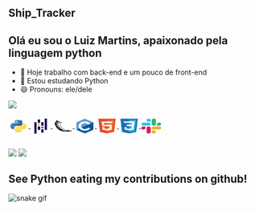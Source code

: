 ## Ship_Tracker
## Olá eu sou o Luiz Martins, apaixonado pela linguagem python
- 🔭 Hoje trabalho com back-end e um pouco de front-end
- 🌱 Estou estudando Python
- 😄 Pronouns: ele/dele
      
<div>
  <a href="https://github.com/lcmartin53">
  <img height="180em" src="https://github-readme-stats.vercel.app/api?username=lcmartin53&show_icons=true&theme=dark&include_all_commits=true&count_private=false"/>
 <!-- <img height="180em" src="https://github-readme-stats.vercel.app/api?username=lcmartin53&show_icons=true&theme=dark&include_all_commits=true&count_private=true"/> -->       
 <!-- <img height="180em" src="https://github-readme-stats.vercel.app/api/top-langs/?username=lcmartin53&layout=compact&langs_count=168&theme=dracula"/> -->

</div>
<div style="display: inline_block"><br>
 <img align="center" alt="Luiz-Python" height="30" width="40" src="https://raw.githubusercontent.com/devicons/devicon/master/icons/python/python-original.svg">
 <img align="center" alt="Luiz-Pandas" height="30" width="40" src="https://github.com/devicons/devicon/blob/master/icons/pandas/pandas-original.svg">      
 <img align="center" alt="Luiz-Pandas" height="30" width="40" src="https://github.com/devicons/devicon/blob/master/icons/flask/flask-original.svg">     
 <img align="center" alt="Luiz-C" height="30" width="40" src="https://raw.githubusercontent.com/devicons/devicon/master/icons/c/c-original.svg">      
 <img align="center" alt="Luiz-HTML" height="30" width="40" src="https://raw.githubusercontent.com/devicons/devicon/master/icons/html5/html5-original.svg">
 <img align="center" alt="Rafa-CSS" height="30" width="40" src="https://raw.githubusercontent.com/devicons/devicon/master/icons/css3/css3-original.svg">
 <img align="center" alt="Rafa-slack" height="30" width="40" src="https://github.com/devicons/devicon/blob/master/icons/slack/slack-original.svg">    
</div>

##

<div> 
  <a href = "l.martins@gruposbf.com.br><img src="https://img.shields.io/badge/Slack-4A154B?style=for-the-badge&logo=slack&logoColor=white" target="_blank"></a>
  <a href="https://www.linkedin.com/in/luiz-carlos-martins-5414b150/" target="_blank"><img src="https://img.shields.io/badge/-LinkedIn-%230077B5?style=for-the-badge&logo=linkedin&logoColor=white" target="_blank"></a>   
  <a href="https://instagram.com/lc_martin76" target="_blank"><img src="https://img.shields.io/badge/-Instagram-%23E4405F?style=for-the-badge&logo=instagram&logoColor=white" target="_blank"></a>
  <!--<a href="https://www.twitch.tv/rafaballerinii" target="_blank"><img src="https://img.shields.io/badge/Twitch-9146FF?style=for-the-badge&logo=twitch&logoColor=white" target="_blank"></a> -->
  <!--<a href="https://discord.gg/wagxzStdcR" target="_blank"><img src="https://img.shields.io/badge/Discord-7289DA?style=for-the-badge&logo=discord&logoColor=white" target="_blank"></a> -->
  <!-- <a href="https://www.youtube.com/channel/UC_-uuuZbY0AAt9CViNzvc-Q" target="_blank"><img src="https://img.shields.io/badge/YouTube-FF0000?style=for-the-badge&logo=youtube&logoColor=white" target="_blank"></a> -->
  
</div>

## See Python eating my contributions on github!
![snake gif](https://github.com/lcmartin53/lcmartin53/blob/output/github-contribution-grid-snake.svg)

